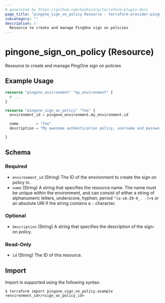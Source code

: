 ```yaml
---
# generated by https://github.com/hashicorp/terraform-plugin-docs
page_title: "pingone_sign_on_policy Resource - terraform-provider-pingone"
subcategory: ""
description: |-
  Resource to create and manage PingOne sign on policies
---
```


# pingone_sign_on_policy (Resource)

Resource to create and manage PingOne sign on policies

## Example Usage

```terraform
resource "pingone_environment" "my_environment" {
  # ...
}

resource "pingone_sign_on_policy" "foo" {
  environment_id = pingone_environment.my_environment.id

  name        = "foo"
  description = "My awesome authentication policy, username and password followed by MFA"

}
```

<!-- schema generated by tfplugindocs -->
## Schema

### Required

- `environment_id` (String) The ID of the environment to create the sign on policy in.
- `name` (String) A string that specifies the resource name. The name must be unique within the environment, and can consist of either a string of alphanumeric letters, underscore, hyphen, period `^[a-zA-Z0-9_. -]+$` or an absolute URI if the string contains a `:` character.

### Optional

- `description` (String) A string that specifies the description of the sign-on policy.

### Read-Only

- `id` (String) The ID of this resource.

## Import

Import is supported using the following syntax:

```shell
$ terraform import pingone_sign_on_policy.example <environment_id>/<sign_on_policy_id>
```
